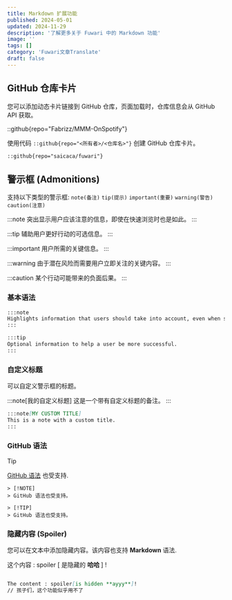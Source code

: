 ```yaml
---
title: Markdown 扩展功能
published: 2024-05-01
updated: 2024-11-29
description: '了解更多关于 Fuwari 中的 Markdown 功能'
image: ''
tags: []
category: 'Fuwari文章Translate'
draft: false 
---
```


## GitHub 仓库卡片

您可以添加动态卡片链接到 GitHub 仓库，页面加载时，仓库信息会从 GitHub API 获取。

::github{repo="Fabrizz/MMM-OnSpotify"}

使用代码 `::github{repo="<所有者>/<仓库名>"}` 创建 GitHub 仓库卡片。

```markdown
::github{repo="saicaca/fuwari"}
```

## 警示框 (Admonitions)

支持以下类型的警示框: `note(备注)` `tip(提示)` `important(重要)` `warning(警告)` `caution(注意)`

:::note
突出显示用户应该注意的信息，即使在快速浏览时也是如此。
:::

:::tip
辅助用户更好行动的可选信息。
:::

:::important
用户所需的关键信息。
:::

:::warning
由于潜在风险而需要用户立即关注的关键内容。
:::

:::caution
 某个行动可能带来的负面后果。
:::

### 基本语法

```markdown
:::note
Highlights information that users should take into account, even when skimming.
:::

:::tip
Optional information to help a user be more successful.
:::
```

### 自定义标题

可以自定义警示框的标题。

:::note[我的自定义标题]
这是一个带有自定义标题的备注。
:::

```markdown
:::note[MY CUSTOM TITLE]
This is a note with a custom title.
:::
```

### GitHub 语法

> [!TIP]
> [GitHub 语法](https://github.com/orgs/community/discussions/16925) 也受支持.

```
> [!NOTE]
> GitHub 语法也受支持。

> [!TIP]
> GitHub 语法也受支持。
```

### 隐藏内容 (Spoiler)

您可以在文本中添加隐藏内容。该内容也支持 **Markdown** 语法.

这个内容 : spoiler [ 是隐藏的 **哈哈** ] !

```markdown

The content : spoiler[is hidden **ayyy**]!
// 孩子们，这个功能似乎用不了

```
